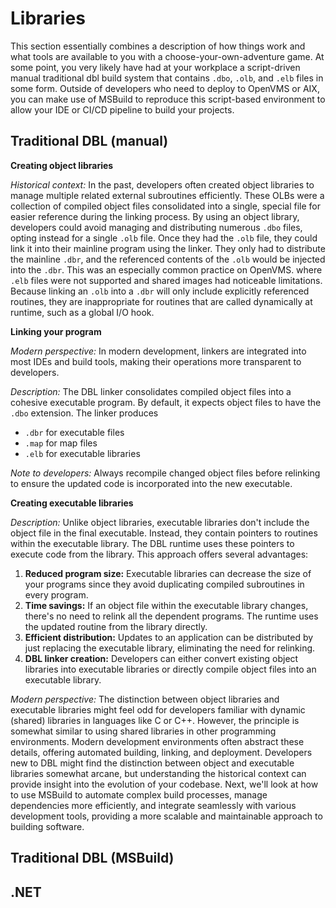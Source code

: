 # Libraries
This section essentially combines a description of how things work and what tools are available to you with a choose-your-own-adventure game. At some point, you very likely have had at your workplace a script-driven manual traditional dbl build system that contains `.dbo`, `.olb`, and `.elb` files in some form. Outside of developers who need to deploy to OpenVMS or AIX, you can make use of MSBuild to reproduce this script-based environment to allow your IDE or CI/CD pipeline to build your projects.<!--Does this mean "Unless you are a developer who needs to deploy...-->

## Traditional DBL (manual)

**Creating object libraries**

*Historical context:* In the past, developers often created object libraries to manage multiple related external subroutines efficiently. These OLBs were a collection of compiled object files consolidated into a single, special file for easier reference during the linking process. By using an object library, developers could avoid managing and distributing numerous `.dbo` files, opting instead for a single `.olb` file. Once they had the `.olb` file, they could link it into their mainline program using the linker. They only had to distribute the mainline `.dbr`, and the referenced contents of the `.olb` would be injected into the `.dbr`. This was an especially common practice on OpenVMS. where `.elb` files were not supported and shared images had noticeable limitations. Because linking an `.olb` into a `.dbr` will only include explicitly referenced routines, they are inappropriate for routines that are called dynamically at runtime, such as a global I/O hook.

**Linking your program**

*Modern perspective:* In modern development, linkers are integrated into most IDEs and build tools, making their operations more transparent to developers.

*Description:* The DBL linker consolidates compiled object files into a cohesive executable program. By default, it expects object files to have the `.dbo` extension. The linker produces

-   `.dbr` for executable files
-   `.map` for map files
-   `.elb` for executable libraries

*Note to developers:* Always recompile changed object files before relinking to ensure the updated code is incorporated into the new executable.

**Creating executable libraries**

*Description:* Unlike object libraries, executable libraries don't include the object file in the final executable. Instead, they contain pointers to routines within the executable library. The DBL runtime uses these pointers to execute code from the library. This approach offers several advantages:

1.  **Reduced program size:** Executable libraries can decrease the size of your programs since they avoid duplicating compiled subroutines in every program.
2.  **Time savings:** If an object file within the executable library changes, there's no need to relink all the dependent programs. The runtime uses the updated routine from the library directly.
3.  **Efficient distribution:** Updates to an application can be distributed by just replacing the executable library, eliminating the need for relinking.
4.  **DBL linker creation:** Developers can either convert existing object libraries into executable libraries or directly compile object files into an executable library.

*Modern perspective:* The distinction between object libraries and executable libraries might feel odd for developers familiar with dynamic (shared) libraries in languages like C or C++. However, the principle is somewhat similar to using shared libraries in other programming environments. Modern development environments often abstract these details, offering automated building, linking, and deployment. Developers new to DBL might find the distinction between object and executable libraries somewhat arcane, but understanding the historical context can provide insight into the evolution of your codebase. Next, we'll look at how to use MSBuild to automate complex build processes, manage dependencies more efficiently, and integrate seamlessly with various development tools, providing a more scalable and maintainable approach to building software.

## Traditional DBL (MSBuild)
## .NET

